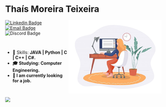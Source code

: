 # Thaís Moreira Teixeira

<img align="right" width="300px" src="./bio.png" />

 [![Linkedin Badge](https://img.shields.io/badge/-LinkedIn-blueviolet?style=flat-square&logo=Linkedin&logoColor=white&link=https://www.linkedin.com/in/tha-moreira/)](https://www.linkedin.com/in/tha-moreira/)
 [![Email Badge](https://img.shields.io/badge/-Email-blueviolet?style=flat-square&logo=apple&logoColor=white&link=mailto:thamoreira@icloud.com/)](mailto:thamoreira@icloud.com")
 ![Discord Badge](https://img.shields.io/badge/Tha.Moreira%236692-blueviolet?style=flat-square&logo=Discord&logoColor=white&link=https://www.linkedin.com/in/tha-moreira/)

<br>

- :rocket: Skills: <strong>JAVA | Python | C | C++ | C#. 
- :mortar_board: Studying: <strong>Computer Engineering.
- :briefcase: I am currently looking for a job.

<br>

<img
  align="left"
  height="165"
  src="https://github-readme-stats.vercel.app/api?username=ThaMoreira&count_private=true&show_icons=true&custom_title=GitHub%20Status&hide=issues&title_color=6633cc&icon_color=f7df1e&bg_color=ffffff00&text_color=7159c1&hide_border=true"
/>
